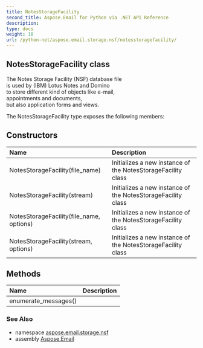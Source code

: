 ```yaml
---
title: NotesStorageFacility
second_title: Aspose.Email for Python via .NET API Reference
description: 
type: docs
weight: 10
url: /python-net/aspose.email.storage.nsf/notesstoragefacility/
---
```


## NotesStorageFacility class

The Notes Storage Facility (NSF) database file <br/>            is used by (IBM) Lotus Notes and Domino <br/>            to store different kind of objects like e-mail, <br/>            appointments and documents, <br/>            but also application forms and views.

The NotesStorageFacility type exposes the following members:
## Constructors
| Name | Description |
| :- | :- |
|NotesStorageFacility(file_name)|Initializes a new instance of the NotesStorageFacility class|
|NotesStorageFacility(stream)|Initializes a new instance of the NotesStorageFacility class|
|NotesStorageFacility(file_name, options)|Initializes a new instance of the NotesStorageFacility class|
|NotesStorageFacility(stream, options)|Initializes a new instance of the NotesStorageFacility class|
## Methods
| Name | Description |
| :- | :- |
|enumerate_messages()|  |

### See Also

* namespace [aspose.email.storage.nsf](/python-net/aspose.email.storage.nsf/)
* assembly [Aspose.Email](/python-net/)

